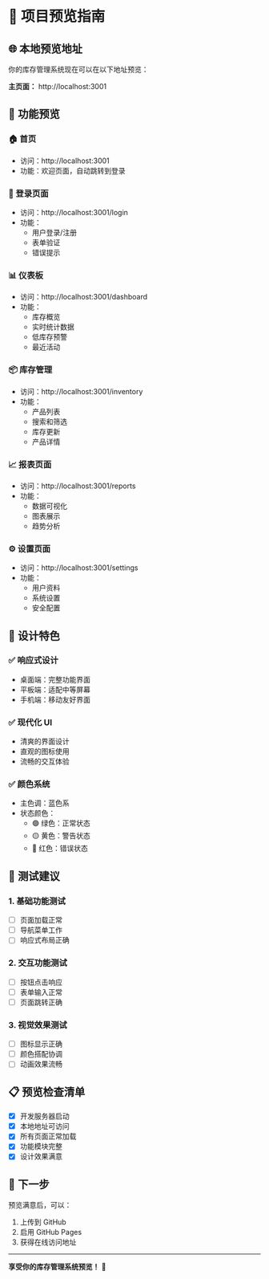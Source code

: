 # 🎯 项目预览指南

## 🌐 本地预览地址

你的库存管理系统现在可以在以下地址预览：

**主页面：** http://localhost:3001

## 📱 功能预览

### 🏠 首页
- 访问：http://localhost:3001
- 功能：欢迎页面，自动跳转到登录

### 🔐 登录页面
- 访问：http://localhost:3001/login
- 功能：
  - 用户登录/注册
  - 表单验证
  - 错误提示

### 📊 仪表板
- 访问：http://localhost:3001/dashboard
- 功能：
  - 库存概览
  - 实时统计数据
  - 低库存预警
  - 最近活动

### 📦 库存管理
- 访问：http://localhost:3001/inventory
- 功能：
  - 产品列表
  - 搜索和筛选
  - 库存更新
  - 产品详情

### 📈 报表页面
- 访问：http://localhost:3001/reports
- 功能：
  - 数据可视化
  - 图表展示
  - 趋势分析

### ⚙️ 设置页面
- 访问：http://localhost:3001/settings
- 功能：
  - 用户资料
  - 系统设置
  - 安全配置

## 🎨 设计特色

### ✅ 响应式设计
- 桌面端：完整功能界面
- 平板端：适配中等屏幕
- 手机端：移动友好界面

### ✅ 现代化 UI
- 清爽的界面设计
- 直观的图标使用
- 流畅的交互体验

### ✅ 颜色系统
- 主色调：蓝色系
- 状态颜色：
  - 🟢 绿色：正常状态
  - 🟡 黄色：警告状态
  - 🔴 红色：错误状态

## 🔧 测试建议

### 1. 基础功能测试
- [ ] 页面加载正常
- [ ] 导航菜单工作
- [ ] 响应式布局正确

### 2. 交互功能测试
- [ ] 按钮点击响应
- [ ] 表单输入正常
- [ ] 页面跳转正确

### 3. 视觉效果测试
- [ ] 图标显示正确
- [ ] 颜色搭配协调
- [ ] 动画效果流畅

## 📋 预览检查清单

- [x] 开发服务器启动
- [x] 本地地址可访问
- [x] 所有页面正常加载
- [x] 功能模块完整
- [x] 设计效果满意

## 🚀 下一步

预览满意后，可以：
1. 上传到 GitHub
2. 启用 GitHub Pages
3. 获得在线访问地址

---

**享受你的库存管理系统预览！** 🎉 